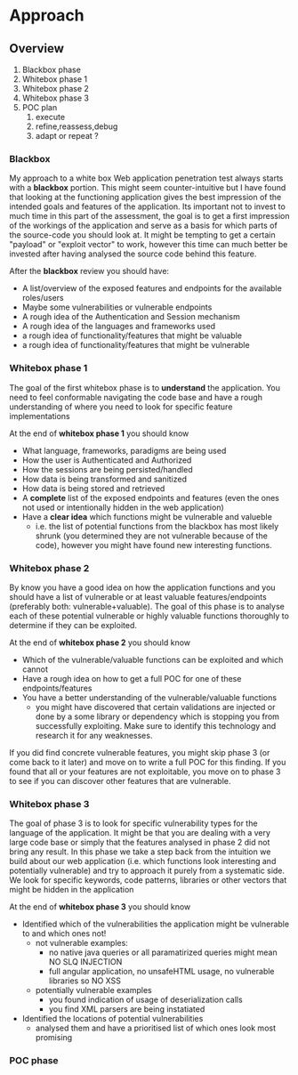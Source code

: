 # Approach

## Overview

1. Blackbox phase
2. Whitebox phase 1
3. Whitebox phase 2
4. Whitebox phase 3
5. POC plan
   1. execute
   2. refine,reassess,debug
   3.  adapt or repeat ?

### Blackbox 

My approach to a white box Web application penetration test always starts with a **blackbox** portion. This might seem counter-intuitive but I have found that looking at the functioning application gives the best impression of the intended goals and features of the application. Its important not to invest to much time in this part of the assessment, the goal is to get a first impression of the workings of the application and serve as a basis for which parts of the source-code you should look at. It might be tempting to get a certain "payload" or "exploit vector" to work, however this time can much better be invested after having analysed the source code behind this feature.

After the **blackbox** review you should have:

* A list/overview of the exposed features and endpoints for the available roles/users
* Maybe some vulnerabilities or vulnerable endpoints
* A rough idea of the Authentication and Session mechanism
* A rough idea of the languages and frameworks used 
* a rough idea of functionality/features that might be valuable
* a rough idea of functionality/features that might be vulnerable

### Whitebox phase 1

The goal of the first whitebox phase is to **understand** the application. You need to feel conformable navigating the code base and have a rough understanding of where you need to look for specific feature implementations

At the end of **whitebox phase 1** you should know

* What language, frameworks, paradigms are being used
* How the user is Authenticated and Authorized
* How the sessions are being persisted/handled
* How data is being transformed and sanitized
* How data is being stored and retrieved
* A **complete** list of the exposed endpoints and features \(even the ones not used or intentionally hidden in the web application\)
* Have a **clear idea** which functions might be vulnerable and valueble
  * i.e. the list of potential functions from the blackbox has most likely shrunk \(you determined they are not vulnerable because of the code\), however you might have found new interesting functions.

### Whitebox phase 2

By know you have a good idea on how the application functions and you should have a list of vulnerable or at least valuable features/endpoints \(preferably both: vulnerable+valuable\). The goal of this phase is to analyse each of these potential vulnerable or highly valuable functions thoroughly to determine if they can be exploited. 

At the end of **whitebox phase 2** you should know

* Which of the vulnerable/valuable functions can be exploited and which cannot
* Have a rough idea on how to get a full POC for one of these endpoints/features
* You have a better understanding of the vulnerable/valuable functions
  * you might have discovered that certain validations are injected or done by a some library or dependency which is stopping you from successfully exploiting. Make sure to identify this technology and research it for any weaknesses.

If you did find concrete vulnerable features, you might skip phase 3 \(or come back to it later\) and move on to write a full POC for this finding. If you found that all or your features are not exploitable, you move on to phase 3 to see if you can discover other features that are vulnerable.

### Whitebox phase 3

The goal of phase 3 is to look for specific vulnerability types for the language of the application. It might be that you are dealing with a very large code base or simply that the features analysed in phase 2 did not bring any result. In this phase we take a step back from the intuition we build about our web application \(i.e. which functions look interesting and potentially vulnerable\) and try to approach it purely from a systematic side. We look for specific keywords, code patterns, libraries or other vectors that might be hidden in the application

At the end of **whitebox phase 3** you should know

* Identified which of the vulnerabilities the application might be vulnerable to and which ones not!
  * not vulnerable examples: 
    * no native java queries or all paramatirized queries might mean NO SLQ INJECTION
    * full angular application, no unsafeHTML usage, no vulnerable libraries so NO XSS
  * potentially vulnerable examples
    * you found indication of usage of deserialization calls 
    * you find XML parsers are being instatiated
* Identified the locations of potential vulnerabilities
  * analysed them and have a prioritised list of which ones look most promising

### POC phase







